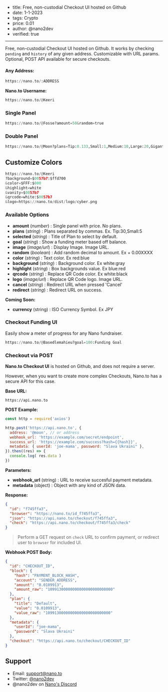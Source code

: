 
- title: Free, non-custodial Checkout UI hosted on Github
- date: 1-1-2023
- tags: Crypto
- price: 0.01
- author: @nano2dev
- verified: true

-----

Free, non-custodial Checkout UI hosted on Github. It works by checking ```pending``` and ```history``` of any given address. Customizable with URL params. Optional, POST API available for secure checkouts.

#### Any Address:

```python
https://nano.to/:ADDRESS
```

**Nano.to Username:**
```python
https://nano.to/@Keeri
```

### Single Panel

```python
https://nano.to/@Fosse?amount=50&random=true
```


### Double Panel

```python
https://nano.to/@Moon?plans=Tip:0.133,Small:1,Medium:10,Large:20,Gigantic:100
```


## Customize Colors

```python
https://nano.to/@Keeri
?background=$0057b7:$ffd700
&color=$FFF:$000
&highlight=white
&vanity=$0057b7
&qrcode=white:$0057b7
&logo=https://nano.to/dist/logo/cyber.png
```

### Available Options

- **amount** (*number*) : Single panel with price. No plans.
- **plans** (*string*) : Plans separated by commas. Ex. Tip:30,Small:5
- **selected** (*string*) : Title of Plan to select by default.
- **goal** (*string*) : Show a funding meter based off balance.
- **image** (*image/url*) : Display Image. Image URL.
- **random** (*boolean*) : Add random decimal to amount. Ex + 0.00XXXX
- **color** (*string*) : Text color. Ex red:blue
- **background** (*string*) : Background color. Ex white:gray
- **highlight** (*string*) : Box backgrounds value. Ex blue:red
- **qrcode** (*string*) : Replace QR Code color. Ex white:black
- **logo** (*image/url*) : Replace QR Code logo. Image URL.
- **cancel** (*string*) : Redirect URL when pressed 'Cancel'
- **redirect** (*string*) : Redirect URL on success.

**Coming Soon:**
- **currency** (string) : ISO Currency Symbol. Ex JPY

### Checkout Funding UI

Easily show a meter of progress for any Nano fundraiser. 

```python
https://nano.to/@Basedlemahieu?goal=100:Funding Goal
```

### Checkout via POST

**Nano.to Checkout UI** is hosted on Github, and does not require a server. 

However, when you want to create more complex Checkouts, Nano.to has a secure API for this case.

**Base URL:**

```
https://api.nano.to
```

**POST Example:**

```js
const http = require('axios')

http.post('https://api.nano.to', {
  address: '@moon', // or address
  webhook_url: 'https://example.com/secret/endpoint',
  success_url: 'https://example.com/success?hash={{hash}}',
  metadata: { userId: 'joe-mama', password: "Slava Ukraini" },
}).then((res) => {
  console.log( res.data )
})
```

**Parameters:**

- **webhook_url** (string) : URL to receive succesful payment metadata.
- **metadata** (object) : Object with any kind of JSON data.


**Response:**

```json
{
  "id": "f745ffa3",
  "browser": "https://nano.to/id_f745ffa3",
  "json": "https://api.nano.to/checkout/f745ffa3",
  "check": "https://api.nano.to/checkout/f745ffa3/check"
}
```

> Perform a GET request on ```check``` URL to confirm payment, or redirect user to ```browser``` for included UI.
 
**Webhook POST Body:**

```json
{
  "id": "CHECKOUT_ID",
  "block": {
    "hash": "PAYMENT_BLOCK_HASH",
    "account": "SENDER_ADDRESS",
    "amount": "0.0109913",
    "amount_raw": "10991300000000000000000000000"
  },
  "plan": {
    "title": "Default",
    "value": "0.0109913",
    "value_raw": "10991300000000000000000000000"
  },
  "metadata": {
    "userId": "joe-mama",
    "password": "Slava Ukraini"
  },
  "checkout": "https://api.nano.to/checkout/CHECKOUT_ID"
}
```

## Support

- Email: support@nano.to
- Twitter: [@nano2dev](https://twitter.com/nano2dev)
- @nano2dev on [Nano's Discord](https://discord.com/invite/RNAE2R9) 
